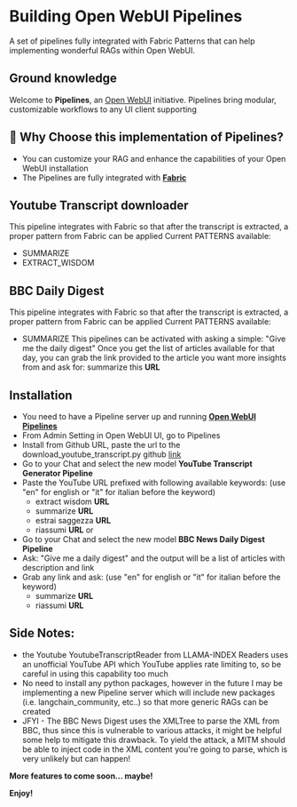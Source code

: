 # Building Open WebUI Pipelines
A set of pipelines fully integrated with Fabric Patterns that can help implementing wonderful RAGs within Open WebUI.

## Ground knowledge
Welcome to **Pipelines**, an [Open WebUI](https://github.com/open-webui) initiative. Pipelines bring modular, customizable workflows to any UI client supporting 

## 🚀 Why Choose this implementation of Pipelines?
- You can customize your RAG and enhance the capabilities of your Open WebUI installation
- The Pipelines are fully integrated with **[Fabric](https://github.com/danielmiessler/fabric?tab=readme-ov-file#fabric)**

## Youtube Transcript downloader
This pipeline integrates with Fabric so that after the transcript is extracted, a proper pattern from Fabric can be applied
Current PATTERNS available:
- SUMMARIZE
- EXTRACT_WISDOM

## BBC Daily Digest
This pipeline integrates with Fabric so that after the transcript is extracted, a proper pattern from Fabric can be applied
Current PATTERNS available:
- SUMMARIZE
This pipelines can be activated with asking a simple: "Give me the daily digest"
Once you get the list of articles available for that day, you can grab the link provided to the article you want more insights from and ask for:
summarize this **URL**

## Installation
- You need to have a Pipeline server up and running **[Open WebUI Pipelines](https://github.com/open-webui/pipelines/tree/main)**
- From Admin Setting in Open WebUI UI, go to Pipelines
- Install from Github URL, paste the url to the download_youtube_transcript.py github [link](https://github.com/dariopalladino/open-webui-pipelines/blob/main/download_youtube_transcripts.py)
- Go to your Chat and select the new model **YouTube Transcript Generator Pipeline**
- Paste the YouTube URL prefixed with following available keywords: 
  (use "en" for english or "it" for italian before the keyword)
    - extract wisdom **URL**
    - summarize **URL** 
    - estrai saggezza **URL**
    - riassumi **URL**
or 
- Go to your Chat and select the new model **BBC News Daily Digest Pipeline**
- Ask: "Give me a daily digest" and the output will be a list of articles with description and link
- Grab any link and ask: 
  (use "en" for english or "it" for italian before the keyword)
    - summarize **URL** 
    - riassumi **URL**

## Side Notes:
- the Youtube YoutubeTranscriptReader from LLAMA-INDEX Readers uses an unofficial YouTube API which YouTube applies rate limiting to, so be careful in using this capability too much
- No need to install any python packages, however in the future I may be implementing a new Pipeline server which will include new packages (i.e. langchain_community, etc..) so that more generic RAGs can be created
- JFYI - The BBC News Digest uses the XMLTree to parse the XML from BBC, thus since this is vulnerable to various attacks, it might be helpful some help to mitigate this drawback. To yield the attack, a MITM should be able to inject code in the XML content you're going to parse, which is very unlikely but can happen! 

**More features to come soon... maybe!**

**Enjoy!**